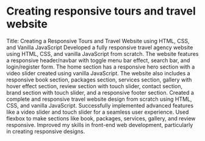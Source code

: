 # Creating responsive tours and travel website
Title: Creating a Responsive Tours and Travel Website using HTML, CSS, and Vanilla JavaScript
Developed a fully responsive travel agency website using HTML, CSS, and vanilla JavaScript from scratch. The website features a responsive header/navbar with toggle menu bar effect, search bar, and login/register form. The home section has a responsive hero section with a video slider created using vanilla JavaScript. The website also includes a responsive book section, packages section, services section, gallery with hover effect section, review section with touch slider, contact section, brand section with touch slider, and a responsive footer section.
Created a complete and responsive travel website design from scratch using HTML, CSS, and vanilla JavaScript. Successfully implemented advanced features like a video slider and touch slider for a seamless user experience. Used flexbox to make sections like book, packages, services, gallery, and review responsive. Improved my skills in front-end web development, particularly in creating responsive designs.
